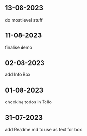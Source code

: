 ## 13-08-2023

do most level stuff

## 11-08-2023

finalise demo

## 02-08-2023

add Info Box

## 01-08-2023

checking todos in Tello

## 31-07-2023

add Readme.md to use as text for box
